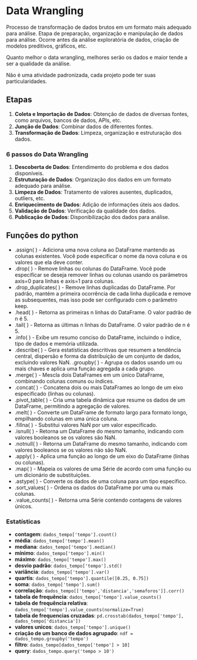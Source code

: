 # Data Wrangling

Processo de transformação de dados brutos em um formato mais adequado para análise. Etapa de preparação, organização e manipulação de dados para análise. Ocorre antes da análise exploratória de dados, criação de modelos preditivos, gráficos, etc.

Quanto melhor o data wrangling, melhores serão os dados e maior tende a ser a qualidade da análise.

Não é uma atividade padronizada, cada projeto pode ter suas particularidades.

## Etapas

1. **Coleta e Importação de Dados**: Obtenção de dados de diversas fontes, como arquivos, bancos de dados, APIs, etc.
2. **Junção de Dados**: Combinar dados de diferentes fontes.
3. **Transformação de Dados**: Limpeza, organização e estruturação dos dados.

### 6 passos do Data Wrangling

1. **Descoberta de Dados**: Entendimento do problema e dos dados disponíveis.
2. **Estruturação de Dados**: Organização dos dados em um formato adequado para análise.
3. **Limpeza de Dados**: Tratamento de valores ausentes, duplicados, outliers, etc.
4. **Enriquecimento de Dados**: Adição de informações úteis aos dados.
5. **Validação de Dados**: Verificação da qualidade dos dados.
6. **Publicação de Dados**: Disponibilização dos dados para análise.
 

## Funções do python

- .assign( ) - Adiciona uma nova coluna ao DataFrame mantendo as colunas existentes. Você pode especificar o nome da nova coluna e os valores que ela deve conter.
- .drop( ) - Remove linhas ou colunas do DataFrame. Você pode especificar se deseja remover linhas ou colunas usando os parâmetros axis=0 para linhas e axis=1 para colunas.
- .drop_duplicates( ) - Remove linhas duplicadas do DataFrame. Por padrão, mantém a primeira ocorrência de cada linha duplicada e remove as subsequentes, mas isso pode ser configurado com o parâmetro keep.
- .head( ) - Retorna as primeiras n linhas do DataFrame. O valor padrão de n é 5.
- .tail( ) - Retorna as últimas n linhas do DataFrame. O valor padrão de n é 5.
- .info( ) - Exibe um resumo conciso do DataFrame, incluindo o índice, tipo de dados e memória utilizada.
- .describe( ) - Gera estatísticas descritivas que resumem a tendência central, dispersão e forma da distribuição de um conjunto de dados, excluindo valores NaN.
.groupby( ) - Agrupa os dados usando um ou mais chaves e aplica uma função agregada a cada grupo.
- .merge( ) - Mescla dois DataFrames em um único DataFrame, combinando colunas comuns ou índices.
- .concat( ) - Concatena dois ou mais DataFrames ao longo de um eixo especificado (linhas ou colunas).
- .pivot_table( ) - Cria uma tabela dinâmica que resume os dados de um DataFrame, permitindo a agregação de valores.
- .melt( ) - Converte um DataFrame de formato largo para formato longo, empilhando colunas em uma única coluna.
- .fillna( ) - Substitui valores NaN por um valor especificado.
- .isnull( ) - Retorna um DataFrame do mesmo tamanho, indicando com valores booleanos se os valores são NaN.
- .notnull( ) - Retorna um DataFrame do mesmo tamanho, indicando com valores booleanos se os valores não são NaN.
- .apply( ) - Aplica uma função ao longo de um eixo do DataFrame (linhas ou colunas).
- .map( ) - Mapeia os valores de uma Série de acordo com uma função ou um dicionário de substituições.
- .astype( ) - Converte os dados de uma coluna para um tipo específico.
- .sort_values( ) - Ordena os dados do DataFrame por uma ou mais colunas.
- .value_counts( ) - Retorna uma Série contendo contagens de valores únicos.

### Estatísticas

- **contagem**: `dados_tempo['tempo'].count()`
- **média**: `dados_tempo['tempo'].mean()`
- **mediana**: `dados_tempo['tempo'].median()`
- **mínimo**: `dados_tempo['tempo'].min()`
- **máximo**: `dados_tempo['tempo'].max()`
- **desvio padrão**: `dados_tempo['tempo'].std()`
- **variância**: `dados_tempo['tempo'].var()`
- **quartis**: `dados_tempo['tempo'].quantile([0.25, 0.75])`
- **soma**: `dados_tempo['tempo'].sum()`
- **correlação**: `dados_tempo[['tempo','distancia','semaforos']].corr()`
- **tabela de frequência**: `dados_tempo['tempo'].value_counts()`
- **tabela de frequência relativa**: `dados_tempo['tempo'].value_counts(normalize=True)`
- **tabela de frequencias cruzadas**: `pd.crosstab(dados_tempo['tempo'], dados_tempo['distancia'])`
- **valores unicos**: `dados_tempo['tempo'].unique()`
- **criação de um banco de dados agrupado**: `ndf = dados_tempo.groupby('tempo')`
- **filtro**: `dados_tempo[dados_tempo['tempo'] > 10]`
- **query**: `dados_tempo.query('tempo > 10')`
